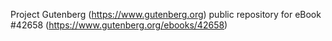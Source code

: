 Project Gutenberg (https://www.gutenberg.org) public repository for eBook #42658 (https://www.gutenberg.org/ebooks/42658)
